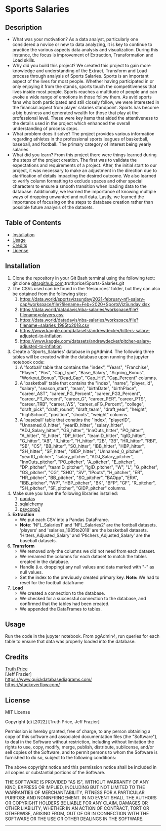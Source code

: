 # Sports Salaries

## Description

- What was your motivation?
As a data analyst, particularly one considered a novice or new to data analyzing, it is key to continue to practice the various aspects data analysis and visualization. During this instance, the focus is improvement of Extraction, Transformation and Load skills.
- Why did you build this project?
We created this project to gain more knowledge and understanding of the Extract, Transform and Load process through analysis of Sports Salaries. Sports is an important aspect of the lives for most people. Whether having participated in or only enjoying it from the stands, sports touch the competitiveness that lives inside most people. Sports reaches a multitude of people and can evoke a wide range of emotions in those follow them. As avid sports fans who both participated and still closely follow, we were interested in the financial aspect from player salaries standpoint. Sports has become a big business and generated wealth for those that play at the professional level. These were key items that aided the attentiveness to the details used in the project which enhanced the overall understanding of process steps.
- What problem does it solve?
The project provides various information regarding athletes in the professional sports leagues of basketball, baseball, and football. The primary category of interest being yearly salaries.
- What did you learn?
From this project there were things learned during the steps of the project creation. The first was to validate the expectations and requirements of a project. After, the initial start to our project, it was necessary to make an adjustment in the direction due to clarification of details impacting the desired outcome. We also learned to verify column formatting to exclude spaces and other special characters to ensure a smooth transition when loading data to the database. Additionally, we learned the importance of knowing multiple ways of dropping unwanted and null data. Lastly, we learned the importance of focusing on the steps to database creation rather than possible future analysis of the datasets. 

## Table of Contents

- [Installation](#installation)
- [Usage](#usage)
- [Credits](#credits)
- [License](#license)

## Installation

1. Clone the repository in your Git Bash terminal using the following text: git clone git@github.com:truthprice/Sports-Salaries.git
2. The CSVs used can be found in the 'Resources' folder, but they can also be obtained from the following sites:
	1. <https://data.world/sportsvizsunday/2021-february-nfl-salary-cap/workspace/file?filename=Feb+2020+SportsVizSunday.xlsx>
	2. <https://data.world/datadavis/nba-salaries/workspace/file?filename=players.csv>
	3. <https://data.world/datadavis/nba-salaries/workspace/file?filename=salaries_1985to2018.csv>
	4. <https://www.kaggle.com/datasets/andrewdecker/hitters-salary-adjusted-to-inflation>
	5. <https://www.kaggle.com/datasets/andrewdecker/pitcher-salary-adjusted-to-inflation>
3. Create a 'Sports_Salaries' database in pgAdmin4. The following three tables will be created within the database upon running the jupyter notebook code:
	1. A 'football' table that contains the "index", "Years", "Franchise", "Player", "Pos", "Cap_Type", "Base_Salary", "Signing_Bonus", "Workout_Bonus", "Dead_Cap", "Cap_Hit", "Cap_Percent" columns. 
	2. A 'basketball' table that contains the "index", "name", "player_id", "salary", "season_start", "team", "birthDate", "birthPlace", "career_AST", "career_FG_Percent", "career_FG3_Percent", "career_FT_Percent", "career_G", "career_PER", "career_PTS", "career_TRB", "career_WS", "career_eFG_Percent", "college", "draft_pick", "draft_round", "draft_team", "draft_year", "height", "highSchool", "position", "shoots", "weight" columns.
	3. A 'baseball' table that conatins the "index", "playerID", "Unnamed_0_hitter", "yearID_hitter", "salary_hitter", "ADJ_Salary_hitter", "GS_hitter", "InnOuts_hitter", "PO_hitter", "A_hitter", "E_hitter", "DP_hitter", "teamID_hitter", "lgID_hitter", "G_hitter", "AB", "R_hitter", "H_hitter", "2B", "3B", "HR_hitter", "RBI", "SB", "CS", "BB_hitter", "SO_hitter", "IBB_hitter", "HBP_hitter", "SH_hitter", "SF_hitter", "GIDP_hitter", "Unnamed_0_pitcher", "yearID_pitcher", "salary_pitcher", "ADJ_Salary_pitcher", "InnOuts_pitcher", "PO_pitcher", "A_pitcher", "E_pitcher", "DP_pitcher", "teamID_pitcher", "lgID_pitcher", "W", "L", "G_pitcher", "GS_pitcher", "CG", "SHO", "SV", "IPouts", "H_pitcher", "ER", "HR_pitcher", "BB_pitcher", "SO_pitcher", "BAOpp", "ERA", "IBB_pitcher", "WP", "HBP_pitcher", "BK", "BFP", "GF", "R_pitcher", "SH_pitcher", "SF_pitcher", "GIDP_pitcher" columns.
4. Make sure you have the following libraries installed:
	1. [pandas](https://pandas.pydata.org/docs/getting_started/install.html)
	2. [sqlalchemy](https://docs.sqlalchemy.org/14/intro.html)
	3. [psycopg2](https://www.psycopg.org/docs/install.html)
5. **Extraction**
	- We put each CSV into a Pandas DataFrame.
	- **Note:** 'NFL_Salaries1' and 'NFL_Salaries2' are the football datasets. 'players' and 'salaries_1985to2018' are the basketball datasets. 'Hitters_Adjusted_Salary' and 'Ptichers_Adjusted_Salary' are the baseball datasets.  
6. **Transform**
	- We removed _only_ the columns we did not need from each dataset.
	- We renamed the columns for each dataset to match the tables created in the database.
	- Handle (i.e. dropping) any null values and data marked with "-" as null values.
	- Set the index to the previously created primary key. **Note:** We had to reset for the football dataframe
7. **Load**
	- We created a connection to the database.
	- We checked for a successful connection to the database, and confirmed that the tables had been created.
	- We appended the DataFrames to tables.


## Usage

Run the code in the jupyter notebook. From pgAdmin4, run queries for each table to ensure that data was properly loaded into the database. 

## Credits

[Truth Price](https://github.com/truthprice)  
[Jeff Frazier]  
<https://www.quickdatabasediagrams.com/>  
<https://stackoverflow.com/>

## License

MIT License

Copyright (c) [2022] [Truth Price, Jeff Frazier]

Permission is hereby granted, free of charge, to any person obtaining a copy
of this software and associated documentation files (the "Software"), to deal
in the Software without restriction, including without limitation the rights
to use, copy, modify, merge, publish, distribute, sublicense, and/or sell
copies of the Software, and to permit persons to whom the Software is
furnished to do so, subject to the following conditions:

The above copyright notice and this permission notice shall be included in all
copies or substantial portions of the Software.

THE SOFTWARE IS PROVIDED "AS IS", WITHOUT WARRANTY OF ANY KIND, EXPRESS OR
IMPLIED, INCLUDING BUT NOT LIMITED TO THE WARRANTIES OF MERCHANTABILITY,
FITNESS FOR A PARTICULAR PURPOSE AND NONINFRINGEMENT. IN NO EVENT SHALL THE
AUTHORS OR COPYRIGHT HOLDERS BE LIABLE FOR ANY CLAIM, DAMAGES OR OTHER
LIABILITY, WHETHER IN AN ACTION OF CONTRACT, TORT OR OTHERWISE, ARISING FROM,
OUT OF OR IN CONNECTION WITH THE SOFTWARE OR THE USE OR OTHER DEALINGS IN THE
SOFTWARE.

---
